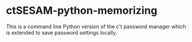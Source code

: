 # ctSESAM-python-memorizing
This is a command line Python version of the c't password manager which is extended to save password settings locally.
